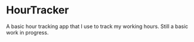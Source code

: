 # HourTracker
A basic hour tracking app that I use to track my working hours.
Still a basic work in progress.
